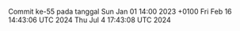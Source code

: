 Commit ke-55 pada tanggal Sun Jan 01 14:00 2023 +0100
Fri Feb 16 14:43:06 UTC 2024
Thu Jul  4 17:43:08 UTC 2024
